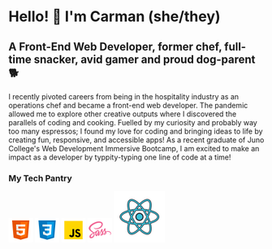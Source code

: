 # Hello! 👋 I'm Carman (she/they)

## A Front-End Web Developer, former chef, full-time snacker, avid gamer and proud dog-parent 🐕
 
I recently pivoted careers from being in the hospitality industry as an operations chef and became a front-end web developer. The pandemic allowed me to explore other creative outputs where I discovered the parallels of coding and cooking. Fuelled by my curiosity and probably way too many espressos; I found my love for coding and bringing ideas to life by creating fun, responsive, and accessible apps! As a recent graduate of Juno College's Web Development Immersive Bootcamp, I am excited to make an impact as a developer by typpity-typing one line of code at a time!


### My Tech Pantry
![html icon](assets/html-icon.png) ![css icon](assets/css-icon.png) ![javascript icon](assets/js-icon.png) ![sass icon](assets/sass-icon.png) ![react icon](assets/react-icon.png)

<!--
**c-mach/c-mach** is a ✨ _special_ ✨ repository because its `README.md` (this file) appears on your GitHub profile.

Here are some ideas to get you started:

- 🔭 I’m currently working on ...
- 🌱 I’m currently learning ...
- 👯 I’m looking to collaborate on ...
- 🤔 I’m looking for help with ...
- 💬 Ask me about ...
- 📫 How to reach me: ...
- 😄 Pronouns: ...
- ⚡ Fun fact: ...
-->
